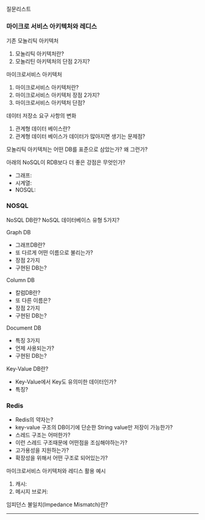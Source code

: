 질문리스트

### 마이크로 서비스 아키텍처와 레디스 

기존 모놀리틱 아키텍처
1. 모놀리틱 아키텍처란?
2. 모놀리틴 아키텍처의 단점 2가지?

마이크로서비스 아키텍처
1. 마이크로서비스 아키텍처란?
2. 마이크로서비스 아키텍처 장점 2가지?
3. 마이크로서비스 아키텍처 단점?

데이터 저장소 요구 사항의 변화
1. 관계형 데이터 베이스란?
2. 관계형 데이터 베이스가 데이터가 많아지면 생기는 문제점?

모놀리틱 아키텍처는 어떤 DB를 표준으로 삼았는가? 왜 그런가?

아래의 NoSQL이 RDB보다 더 좋은 강점은 무엇인가?
- 그래프:
- 시계열:
- NOSQL: 

### NOSQL
NoSQL DB란?
NoSQL 데이터베이스 유형 5가지?

Graph DB
- 그래프DB란? 
- 또 다르게 어떤 이름으로 불리는가?
- 장점 2가지
- 구현된 DB는?

Column DB
- 칼럼DB란?
- 또 다른 이름은?
- 장점 2가지
- 구현된 DB는?

Document DB
- 특징 3가지
- 언제 사용되는가?
- 구현된 DB는?

Key-Value DB란?
- Key-Value에서 Key도 유의미한 데이터인가?
- 특징?

### Redis
- Redis의 약자는?
- key-value 구조의 DB이기에 단순한 String value만 저장이 가능한가?
- 스레드 구조는 어떠한가?
- 이런 스레드 구조때문에 어떤점을 조심해야하는가?
- 고가용성을 지원하는가? 
- 확장성을 위해서 어떤 구조로 되어있는가?

마이크로서비스 아키텍처와 레디스 활용 예시
1. 캐시: 
2. 메시지 브로커:

임피던스 불일치(Impedance Mismatch)란?

--------------------------------------------------